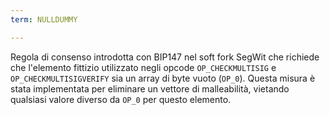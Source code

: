 ```yaml
---
term: NULLDUMMY

---
```

Regola di consenso introdotta con BIP147 nel soft fork SegWit che richiede che l'elemento fittizio utilizzato negli opcode `OP_CHECKMULTISIG` e `OP_CHECKMULTISIGVERIFY` sia un array di byte vuoto (`OP_0`). Questa misura è stata implementata per eliminare un vettore di malleabilità, vietando qualsiasi valore diverso da `OP_0` per questo elemento.